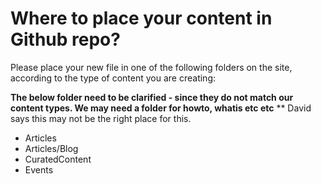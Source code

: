 # Where to place your content in Github repo?
Please place your new file in one of the following folders on the site, according to the type of content you are creating:

**The below folder need to be clarified - since they do not match our content types. We may need a folder for howto, whatis etc etc**
** David says this may not be the right place for this.
- Articles
- Articles/Blog
- CuratedContent
- Events

<!---
   Publish: no
---!>
